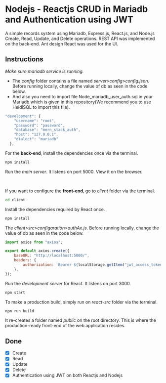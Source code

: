 # Nodejs - Reactjs CRUD in Mariadb and Authentication using JWT

A simple records system using Mariadb, Express.js, React.js, and Node.js Create, Read, Update, and Delete operations. REST API was implemented on the back-end. Ant design React was used for the UI.



## Instructions

*Make sure mariadb service is running.*

- The *config* folder contains a file named *server>config>config.json*. Before running locally, change the value of db as seen in the code below.
- And also you need to import file Node_mariadb_user_auth.sql in your Mariadb which is given in this repository(We recommend you to use HeidiSQL to import this file).<br>

```js
"development": {
    "username": "root",
    "password": "password",
    "database": "mern_stack_auth",
    "host": "127.0.0.1",
    "dialect": "mariadb"
  },
```

For the **back-end**, install the dependencies once via the terminal.
```bash
npm install
```

Run the *main server*. It listens on port 5000.
View it on the browser.

<br>

If you want to configure the **front-end**, go to *client*  folder via the terminal.

```bash
cd client
```

Install the dependencies required by React once.
```bash
npm install
```

The  *client>src>configaration>authAx.js*. Before running locally, change the value of db as seen in the code below.
```js
import axios from "axios";

export default axios.create({
    baseURL: "http://localhost:5000/",
    headers: {
        authorization: `Bearer ${localStorage.getItem("jwt_access_token")}`,
    },
});
```

Run the *development server* for React. It listens on port 3000.
```bash
npm start
```

To make a production build, simply run on *react-src* folder via the terminal.
```bash
npm run build
```

It re-creates a folder named *public* on the root directory. This is where the production-ready front-end of the web application resides.


## Done

- [x] Create
- [x] Read
- [x] Update
- [x] Delete
- [x] Authentication using JWT on both Reactjs and Nodejs